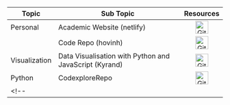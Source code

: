 | <center>Topic</center> | <center>Sub Topic</center> | <center>Resources</center> |
| -------- | -------- | -------- |
| Personal | Academic Website (netlify) | <center><a href="https://hoxuanvinh.netlify.app/"><img src="https://img.icons8.com/?size=100&id=YsPdguLCFOMH&format=png&color=000000" alt="GitHub" width="30" height="30"></a></center>|
| | Code Repo (hovinh) | <center><a href="https://github.com/hovinh"><img src="https://github.githubassets.com/images/modules/logos_page/GitHub-Mark.png" alt="GitHub" width="30" height="30"></a></center>|
| Visualization | Data Visualisation with Python and JavaScript (Kyrand) | <center><a href="https://github.com/Kyrand/dataviz-with-python-and-js"><img src="https://github.githubassets.com/images/modules/logos_page/GitHub-Mark.png" alt="GitHub" width="30" height="30"></a></center>|
| Python | CodexploreRepo | <center><a href="https://github.com/CodexploreRepo"><img src="https://github.githubassets.com/images/modules/logos_page/GitHub-Mark.png" alt="GitHub" width="30" height="30"></a></center>|
<!-- |  |  | <center><a href="???"><img src="https://github.githubassets.com/images/modules/logos_page/GitHub-Mark.png" alt="GitHub" width="30" height="30"></a></center>| -->

